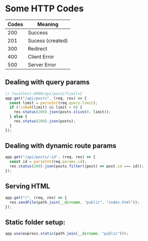 # Some HTTP Codes


| Codes           | Meaning          |
| --------------- | ---------------  |
| 200             | Success          |
| 201             | Sucess (created) |
| 300             | Redirect         |
| 400             | Client Error     |
| 500             | Server Error     |


## Dealing with query params

```js
// localhost:8000/api/posts?limit=2
app.get("/api/posts", (req, res) => {
  const limit = parseInt(req.query.limit);
  if (!isNaN(limit) && limit > 0) {
    res.status(200).json(posts.slice(0, limit));
  } else {
    res.status(200).json(posts);
  }
});
```

## Dealing with dynamic route params

```js
app.get("/api/posts/:id", (req, res) => {
  const id = parseInt(req.params.id);
  res.status(200).json(posts.filter((post) => post.id === id));
});
```

## Serving HTML

```js
app.get("/", (req, res) => {
  res.sendFile(path.join(__dirname, "public", "index.html"));
});
```

## Static folder setup:

```js
app.use(express.static(path.join(__dirname, "public")));
```
